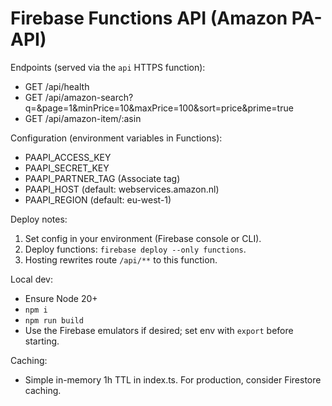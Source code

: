 # Firebase Functions API (Amazon PA-API)

Endpoints (served via the `api` HTTPS function):
- GET /api/health
- GET /api/amazon-search?q=<keywords>&page=1&minPrice=10&maxPrice=100&sort=price&prime=true
- GET /api/amazon-item/:asin

Configuration (environment variables in Functions):
- PAAPI_ACCESS_KEY
- PAAPI_SECRET_KEY
- PAAPI_PARTNER_TAG (Associate tag)
- PAAPI_HOST (default: webservices.amazon.nl)
- PAAPI_REGION (default: eu-west-1)

Deploy notes:
1. Set config in your environment (Firebase console or CLI).
2. Deploy functions: `firebase deploy --only functions`.
3. Hosting rewrites route `/api/**` to this function.

Local dev:
- Ensure Node 20+
- `npm i`
- `npm run build`
- Use the Firebase emulators if desired; set env with `export` before starting.

Caching:
- Simple in-memory 1h TTL in index.ts. For production, consider Firestore caching.
